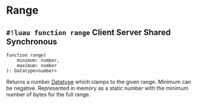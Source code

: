 # Range

## `#!luau function range` <span class="md-tag md-tag-icon md-tag--client">Client</span> <span class="md-tag md-tag-icon md-tag--server">Server</span> <span class="md-tag md-tag-icon md-tag--shared">Shared</span> <span class="md-tag md-tag-icon md-tag--sync">Synchronous</span>

```luau
function range(
    minimum: number,
    maximum: number
): Datatype<number>
```

Returns a number [Datatype](../index.md) which clamps to the given range. Minimum can be negative. Represented in memory
as a static number with the minimum number of bytes for the full range.
